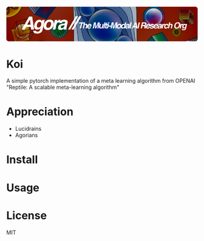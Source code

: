 [![Multi-Modality](agorabanner.png)](https://discord.gg/qUtxnK2NMf)

# Koi
A simple pytorch implementation of a meta learning algorithm from OPENAI "Reptile: A scalable meta-learning algorithm"



# Appreciation
* Lucidrains
* Agorians



# Install

# Usage


# License
MIT

